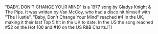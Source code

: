 "BABY, DON'T CHANGE YOUR MIND" is a 1977 song by Gladys Knight & The Pips. It was written by Van McCoy, who had a disco hit himself with "The Hustle". "Baby, Don't Change Your Mind" reached #4 in the UK, making it their last Top 5 hit in the UK to date. In the US the song reached #52 on the Hot 100 and #10 on the US R&B Charts.[1]
